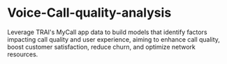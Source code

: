 # Voice-Call-quality-analysis
Leverage TRAI's MyCall app data to build models that identify factors impacting call quality and user experience, aiming to enhance call quality, boost customer satisfaction, reduce churn, and optimize network resources.

